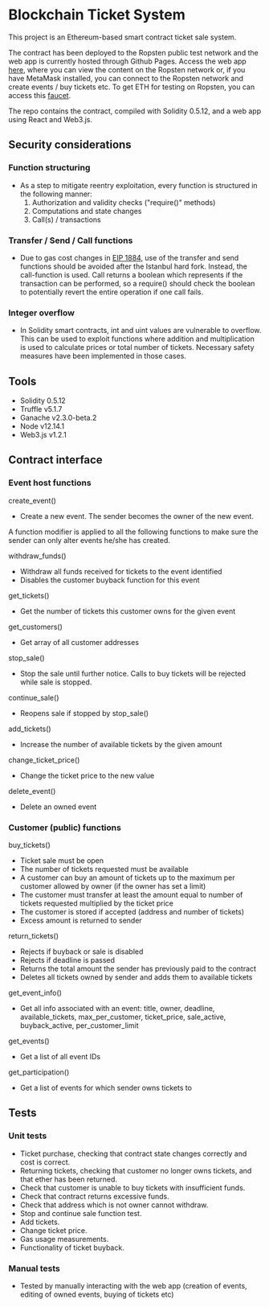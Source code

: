# Blockchain Ticket System
This project is an Ethereum-based smart contract ticket sale system. 

The contract has been deployed to the Ropsten public test network and the web app is currently hosted through Github Pages. Access the web app [here](https://gjorsi.github.io/blockchain-ticket-system), where you can view the content on the Ropsten network or, if you have MetaMask installed, you can connect to the Ropsten network and create events / buy tickets etc. To get ETH for testing on Ropsten, you can access this [faucet](https://faucet.metamask.io/).

The repo contains the contract, compiled with Solidity 0.5.12, and a web app using React and Web3.js. 

## Security considerations

### Function structuring
- As a step to mitigate reentry exploitation, every function is structured in the following manner: 
	1. Authorization and validity checks ("require()" methods)
	2. Computations and state changes
	3. Call(s) / transactions

### Transfer / Send / Call functions
- Due to gas cost changes in [EIP 1884](https://eips.ethereum.org/EIPS/eip-1884), use of the transfer and send functions should be avoided after the Istanbul hard fork. Instead, the call-function is used. Call returns a boolean which represents if the transaction can be performed, so a require() should check the boolean to potentially revert the entire operation if one call fails. 

### Integer overflow
- In Solidity smart contracts, int and uint values are vulnerable to overflow. This can be used to exploit functions where addition and multiplication is used to calculate prices or total number of tickets. Necessary safety measures have been implemented in those cases.


## Tools 
- Solidity 0.5.12
- Truffle v5.1.7
- Ganache v2.3.0-beta.2
- Node v12.14.1
- Web3.js v1.2.1


## Contract interface

### Event host functions
create_event()
- Create a new event. The sender becomes the owner of the new event.

A function modifier is applied to all the following functions to make sure the sender can only alter events he/she has created.

withdraw_funds()
- Withdraw all funds received for tickets to the event identified
- Disables the customer buyback function for this event

get_tickets()
- Get the number of tickets this customer owns for the given event

get_customers()
- Get array of all customer addresses

stop_sale()
- Stop the sale until further notice. Calls to buy tickets will be rejected while sale is stopped.

continue_sale()
- Reopens sale if stopped by stop_sale()

add_tickets()
- Increase the number of available tickets by the given amount

change_ticket_price()
- Change the ticket price to the new value

delete_event()
- Delete an owned event

### Customer (public) functions
buy_tickets()
- Ticket sale must be open
- The number of tickets requested must be available
- A customer can buy an amount of tickets up to the maximum per customer allowed by owner (if the owner has set a limit)
- The customer must transfer at least the amount equal to number of tickets requested multiplied by the ticket price
- The customer is stored if accepted (address and number of tickets)
- Excess amount is returned to sender

return_tickets()
- Rejects if buyback or sale is disabled
- Rejects if deadline is passed
- Returns the total amount the sender has previously paid to the contract
- Deletes all tickets owned by sender and adds them to available tickets

get_event_info()
- Get all info associated with an event: title, owner, deadline, available_tickets, max_per_customer, ticket_price, sale_active, buyback_active, per_customer_limit

get_events()
- Get a list of all event IDs

get_participation()
- Get a list of events for which sender owns tickets to

## Tests

### Unit tests
- Ticket purchase, checking that contract state changes correctly and cost is correct.
- Returning tickets, checking that customer no longer owns tickets, and that ether has been returned.
- Check that customer is unable to buy tickets with insufficient funds.
- Check that contract returns excessive funds.
- Check that address which is not owner cannot withdraw.
- Stop and continue sale function test.
- Add tickets.
- Change ticket price. 
- Gas usage measurements.
- Functionality of ticket buyback.

### Manual tests
- Tested by manually interacting with the web app (creation of events, editing of owned events, buying of tickets etc)
